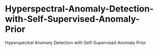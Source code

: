 # Hyperspectral-Anomaly-Detection-with-Self-Supervised-Anomaly-Prior
Hyperspectral Anomaly Detection with Self-Supervised Anomaly Prior

